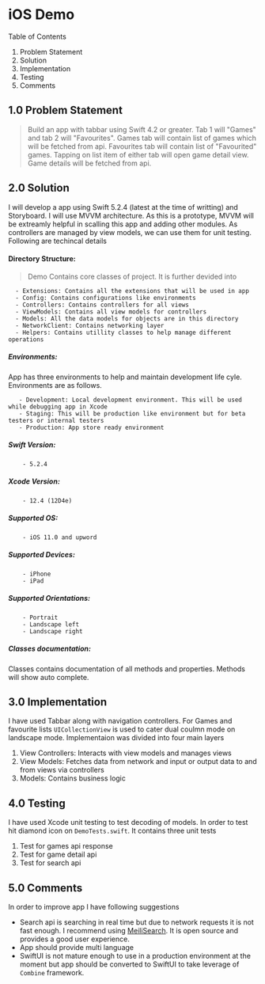 # iOS Demo


Table of Contents

1. Problem Statement
2. Solution
3. Implementation
4. Testing
5. Comments



## 1.0 Problem Statement

> Build an app with tabbar using Swift 4.2 or greater. Tab 1 will "Games" and tab 2 will "Favourites". Games tab will contain list of games which will be fetched from api. Favourites tab will contain list of "Favourited" games. Tapping on list item of either tab will open game detail view. Game details will be fetched from api.

## 2.0 Solution
I will develop a app using Swift 5.2.4 (latest at the time of writting) and Storyboard. I will use MVVM architecture. As this is a prototype, MVVM will be extreamly helpful in scalling this app and adding other modules. As controllers are managed by view models, we can use them for unit testing. Following are techincal details

#### Directory Structure:

   > Demo Contains core classes of project. It is further devided into 
   
      - Extensions: Contains all the extensions that will be used in app
      - Config: Contains configurations like environments
      - Controllers: Contains controllers for all views
      - ViewModels: Contains all view models for controllers
      - Models: All the data models for objects are in this directory
      - NetworkClient: Contains networking layer
      - Helpers: Contains utillity classes to help manage different operations
    
##### Environments:
App has three environments to help and maintain development life cyle. Environments are as follows.  
       
       - Development: Local development environment. This will be used while debugging app in Xcode
       - Staging: This will be production like environment but for beta testers or internal testers
       - Production: App store ready environment
       
##### Swift Version: 
        - 5.2.4
##### Xcode Version: 
        - 12.4 (12D4e)
##### Supported OS: 
        - iOS 11.0 and upword
##### Supported Devices: 
        - iPhone
        - iPad
##### Supported Orientations: 
        - Portrait
        - Landscape left
        - Landscape right
                

##### Classes documentation: 
Classes contains documentation of all methods and properties. Methods will show auto complete. 
      
## 3.0 Implementation

I have used Tabbar along with navigation controllers. For Games and favourite lists ```UICollectionView```  is used to cater dual coulmn mode on landscape mode. Implementaion was divided into four main layers

1. View Controllers: 
 Interacts with view models and manages views
 2. View Models:
 Fetches data from network and input or output data to and from views via controllers
3. Models: 
Contains business logic

## 4.0 Testing

I have used Xcode unit testing to test decoding of models. In order to test hit diamond icon on `DemoTests.swift`. It contains three unit tests

1. Test for games api response
2. Test for game detail api
3. Test for search api


## 5.0 Comments

In order to improve app I have following suggestions
* Search api is searching in real time but due to network requests it is not fast enough. I recommend using [MeiliSearch](http://meilisearch.com). It is open source and provides a good user experience. 
* App should provide multi language
* SwiftUI is not mature enough to use in a production environment at the moment but app should be converted to SwiftUI to take leverage of `Combine` framework. 
